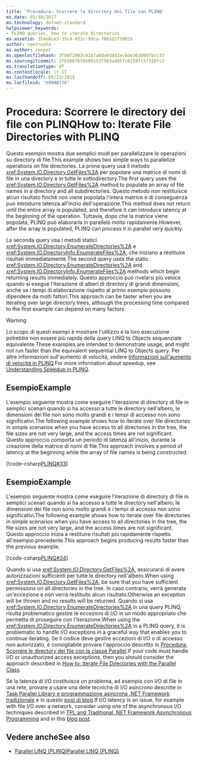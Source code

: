 ```yaml
---
title: 'Procedura: Scorrere le directory dei file con PLINQ'
ms.date: 03/30/2017
ms.technology: dotnet-standard
helpviewer_keywords:
- PLINQ queries, how to iterate directories
ms.assetid: 354e8ce3-35c4-431c-99ca-7661d1f3901b
author: rpetrusha
ms.author: ronpet
ms.openlocfilehash: 3f80f1903c4187a8da93d42ec6de363d097bcc37
ms.sourcegitcommit: 37616676fde89153f563a485fc6159fc57326fc2
ms.translationtype: HT
ms.contentlocale: it-IT
ms.lasthandoff: 08/23/2019
ms.locfileid: "69988176"
---
```

# <a name="how-to-iterate-file-directories-with-plinq"></a><span data-ttu-id="081da-102">Procedura: Scorrere le directory dei file con PLINQ</span><span class="sxs-lookup"><span data-stu-id="081da-102">How to: Iterate File Directories with PLINQ</span></span>
<span data-ttu-id="081da-103">Questo esempio mostra due semplici modi per parallelizzare le operazioni su directory di file.</span><span class="sxs-lookup"><span data-stu-id="081da-103">This example shows two simple ways to parallelize operations on file directories.</span></span> <span data-ttu-id="081da-104">La prima query usa il metodo <xref:System.IO.Directory.GetFiles%2A> per popolare una matrice di nomi di file in una directory e in tutte le sottodirectory.</span><span class="sxs-lookup"><span data-stu-id="081da-104">The first query uses the <xref:System.IO.Directory.GetFiles%2A> method to populate an array of file names in a directory and all subdirectories.</span></span> <span data-ttu-id="081da-105">Questo metodo non restituisce alcun risultato finché non viene popolata l'intera matrice e di conseguenza può introdurre latenza all'inizio dell'operazione.</span><span class="sxs-lookup"><span data-stu-id="081da-105">This method does not return until the entire array is populated, and therefore it can introduce latency at the beginning of the operation.</span></span> <span data-ttu-id="081da-106">Tuttavia, dopo che la matrice viene popolata, PLINQ può elaborarla in parallelo molto rapidamente.</span><span class="sxs-lookup"><span data-stu-id="081da-106">However, after the array is populated, PLINQ can process it in parallel very quickly.</span></span>  
  
 <span data-ttu-id="081da-107">La seconda query usa i metodi statici <xref:System.IO.Directory.EnumerateDirectories%2A> e <xref:System.IO.DirectoryInfo.EnumerateFiles%2A>, che iniziano a restituire risultati immediatamente.</span><span class="sxs-lookup"><span data-stu-id="081da-107">The second query uses the static <xref:System.IO.Directory.EnumerateDirectories%2A> and <xref:System.IO.DirectoryInfo.EnumerateFiles%2A> methods which begin returning results immediately.</span></span> <span data-ttu-id="081da-108">Questo approccio può rivelarsi più veloce quando si esegue l'iterazione di alberi di directory di grandi dimensioni, anche se i tempi di elaborazione rispetto al primo esempio possono dipendere da molti fattori.</span><span class="sxs-lookup"><span data-stu-id="081da-108">This approach can be faster when you are iterating over large directory trees, although the processing time compared to the first example can depend on many factors.</span></span>  
  
> [!WARNING]
> <span data-ttu-id="081da-109">Lo scopo di questi esempi è mostrare l'utilizzo e la loro esecuzione potrebbe non essere più rapida della query LINQ to Objects sequenziale equivalente.</span><span class="sxs-lookup"><span data-stu-id="081da-109">These examples are intended to demonstrate usage, and might not run faster than the equivalent sequential LINQ to Objects query.</span></span> <span data-ttu-id="081da-110">Per altre informazioni sull'aumento di velocità, vedere [Informazioni sull'aumento di velocità in PLINQ](../../../docs/standard/parallel-programming/understanding-speedup-in-plinq.md).</span><span class="sxs-lookup"><span data-stu-id="081da-110">For more information about speedup, see [Understanding Speedup in PLINQ](../../../docs/standard/parallel-programming/understanding-speedup-in-plinq.md).</span></span>  
  
## <a name="example"></a><span data-ttu-id="081da-111">Esempio</span><span class="sxs-lookup"><span data-stu-id="081da-111">Example</span></span>  
 <span data-ttu-id="081da-112">L'esempio seguente mostra come eseguire l'iterazione di directory di file in semplici scenari quando si ha accesso a tutte le directory nell'albero, le dimensioni dei file non sono molto grandi e i tempi di accesso non sono significativi.</span><span class="sxs-lookup"><span data-stu-id="081da-112">The following example shows how to iterate over file directories in simple scenarios when you have access to all directories in the tree, the file sizes are not very large, and the access times are not significant.</span></span> <span data-ttu-id="081da-113">Questo approccio comporta un periodo di latenza all'inizio, durante la creazione della matrice di nomi di file.</span><span class="sxs-lookup"><span data-stu-id="081da-113">This approach involves a period of latency at the beginning while the array of file names is being constructed.</span></span>  
  
 [!code-csharp[PLINQ#33](../../../samples/snippets/csharp/VS_Snippets_Misc/plinq/cs/plinqfileiteration.cs#33)]  
  
## <a name="example"></a><span data-ttu-id="081da-114">Esempio</span><span class="sxs-lookup"><span data-stu-id="081da-114">Example</span></span>  
 <span data-ttu-id="081da-115">L'esempio seguente mostra come eseguire l'iterazione di directory di file in semplici scenari quando si ha accesso a tutte le directory nell'albero, le dimensioni dei file non sono molto grandi e i tempi di accesso non sono significativi.</span><span class="sxs-lookup"><span data-stu-id="081da-115">The following example shows how to iterate over file directories in simple scenarios when you have access to all directories in the tree, the file sizes are not very large, and the access times are not significant.</span></span> <span data-ttu-id="081da-116">Questo approccio inizia a restituire risultati più rapidamente rispetto all'esempio precedente.</span><span class="sxs-lookup"><span data-stu-id="081da-116">This approach begins producing results faster than the previous example.</span></span>  
  
 [!code-csharp[PLINQ#34](../../../samples/snippets/csharp/VS_Snippets_Misc/plinq/cs/plinqfileiteration.cs#34)]  
  
 <span data-ttu-id="081da-117">Quando si usa <xref:System.IO.Directory.GetFiles%2A>, assicurarsi di avere autorizzazioni sufficienti per tutte le directory nell'albero.</span><span class="sxs-lookup"><span data-stu-id="081da-117">When using <xref:System.IO.Directory.GetFiles%2A>, be sure that you have sufficient permissions on all directories in the tree.</span></span> <span data-ttu-id="081da-118">In caso contrario, verrà generata un'eccezione e non verrà restituito alcun risultato.</span><span class="sxs-lookup"><span data-stu-id="081da-118">Otherwise an exception will be thrown and no results will be returned.</span></span> <span data-ttu-id="081da-119">Quando si usa <xref:System.IO.Directory.EnumerateDirectories%2A> in una query PLINQ, risulta problematico gestire le eccezioni di I/O in un modo appropriato che permetta di proseguire con l'iterazione.</span><span class="sxs-lookup"><span data-stu-id="081da-119">When using the <xref:System.IO.Directory.EnumerateDirectories%2A> in a PLINQ query, it is problematic to handle I/O exceptions in a graceful way that enables you to continue iterating.</span></span> <span data-ttu-id="081da-120">Se il codice deve gestire eccezioni di I/O o di accesso non autorizzato, è consigliabile provare l'approccio descritto in [Procedura: Scorrere le directory dei file con la classe Parallel](../../../docs/standard/parallel-programming/how-to-iterate-file-directories-with-the-parallel-class.md).</span><span class="sxs-lookup"><span data-stu-id="081da-120">If your code must handle I/O or unauthorized access exceptions, then you should consider the approach described in [How to: Iterate File Directories with the Parallel Class](../../../docs/standard/parallel-programming/how-to-iterate-file-directories-with-the-parallel-class.md).</span></span>  
  
 <span data-ttu-id="081da-121">Se la latenza di I/O costituisce un problema, ad esempio con I/O di file in una rete, provare a usare una delle tecniche di I/O asincrono descritte in [Task Parallel Library e programmazione asincrona .NET Framework tradizionale](../../../docs/standard/parallel-programming/tpl-and-traditional-async-programming.md) e in questo [post di blog](https://blogs.msdn.microsoft.com/pfxteam/2009/08/04/parallel-extensions-and-io/).</span><span class="sxs-lookup"><span data-stu-id="081da-121">If I/O latency is an issue, for example with file I/O over a network, consider using one of the asynchronous I/O techniques described in [TPL and Traditional .NET Framework Asynchronous Programming](../../../docs/standard/parallel-programming/tpl-and-traditional-async-programming.md) and in this [blog post](https://blogs.msdn.microsoft.com/pfxteam/2009/08/04/parallel-extensions-and-io/).</span></span>  
  
## <a name="see-also"></a><span data-ttu-id="081da-122">Vedere anche</span><span class="sxs-lookup"><span data-stu-id="081da-122">See also</span></span>

- [<span data-ttu-id="081da-123">Parallel LINQ (PLINQ)</span><span class="sxs-lookup"><span data-stu-id="081da-123">Parallel LINQ (PLINQ)</span></span>](../../../docs/standard/parallel-programming/parallel-linq-plinq.md)
